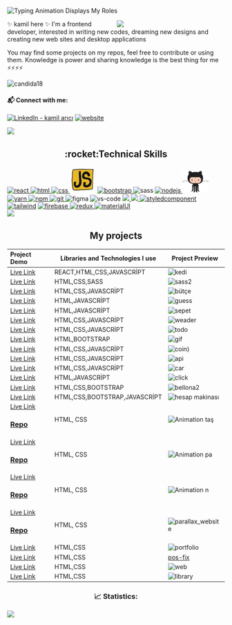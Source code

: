  ![Typing Animation Displays My Roles](https://readme-typing-svg.herokuapp.com?color=%2336BCF7&lines=Hello+I'm+kamil;Welcome+to+my+Github+profile;I'm+a+Frontend+Developer...;)


 <picture> <img align="right" src="https://github.com/7oSkaaa/7oSkaaa/blob/main/Images/Right_Side.gif?raw=true" width = 250px></picture>
 


✨ kamil here ✨ I'm a frontend developer, interested in writing new codes, dreaming new designs and creating new web sites and desktop applications 

You may find some projects on my repos, feel free to contribute or using them. Knowledge is power and sharing knowledge is the best thing for me ⚡⚡⚡⚡
<p align="left"> <img src="https://komarev.com/ghpvc/?username=kamilarici&label=Profile%20views&color=0e75b6&style=plastic" alt="candida18" /> </p>

#### 📬 Connect with me:

[![LinkedIn - kamil arıcı](https://img.shields.io/badge/LinkedIn-0077B5?style=for-the-badge&logo=linkedin&logoColor=white)](https://www.linkedin.com/in/kamil-ar%C4%B1c%C4%B1-890097277/)
[![website](https://img.shields.io/badge/gmail-f1f2f6.svg?&style=for-the-badge&logo=gmail&logoColor=red)](mailto:kamilarici5@gmail.com)


<img src="https://raw.githubusercontent.com/andreasbm/readme/master/assets/lines/colored.png">

<h2 align="center">:rocket:Technical Skills</h2>
<div>
     <a href="#" target="_blank"> <img src="https://cdn.icon-icons.com/icons2/2415/PNG/512/react_original_wordmark_logo_icon_146375.png" alt="react" width="60"/> </a> 
     <a href="#" target="_blank"> <img src="https://www.svgrepo.com/show/353884/html-5.svg" alt="html" height="60"/> </a> 
    <a href="#" target="_blank"> <img src="https://www.svgrepo.com/show/303263/css3-logo.svg" alt="css" height="60"/> </a>
    <img src="https://github.com/prowebdev119/prowebdev119/blob/main/git%20profile%20icons/javascript_aladdinGene.gif" width="60" alt="javascript" />
     <a href="#" target="_blank"> <img src="https://user-images.githubusercontent.com/25181517/183898054-b3d693d4-dafb-4808-a509-bab54cf5de34.png" alt="bootstrap" height="50"/> </a> 
    <img src="https://raw.githubusercontent.com/danielcranney/readme-generator/main/public/icons/skills/sass-colored.svg" width="50" alt="sass" />
    <a href="#" target="_blank"> <img src="https://user-images.githubusercontent.com/25181517/183568594-85e280a7-0d7e-4d1a-9028-c8c2209e073c.png" alt="nodejs" height="60"/> </a>
    <img src="https://github.com/prowebdev119/prowebdev119/blob/main/git%20profile%20icons/git_aladdinGene.gif" width="60" alt="git" />
    <a href="#" target="_blank"> <img src="https://user-images.githubusercontent.com/25181517/183049794-a3dfaddd-22ee-4ffe-b0b4-549ccd4879f9.png" alt="yarn" height="50"/> </a>
    <a href="#" target="_blank"> <img src="https://user-images.githubusercontent.com/25181517/121401671-49102800-c959-11eb-9f6f-74d49a5e1774.png" alt="npm" height="60"/> </a> 
     <a href="#" target="_blank"> <img src="https://www.vectorlogo.zone/logos/git-scm/git-scm-icon.svg" alt="git" height="50"/> </a> 
    <img src="https://raw.githubusercontent.com/danielcranney/readme-generator/main/public/icons/skills/figma-colored.svg" width="50" alt="figma" />
    <img src="https://user-images.githubusercontent.com/25181517/192108891-d86b6220-e232-423a-bf5f-90903e6887c3.png" alt="vs-code" height="50"/> </a>
     <a href="#" target="_blank"> <img src="https://www.svgrepo.com/show/354354/slack-icon.svg" height="50"/> </a>
    <a href="#" target="_blank"> <img src="https://user-images.githubusercontent.com/25181517/192109061-e138ca71-337c-4019-8d42-4792fdaa7128.png" height="50"/>  </a>
    <a href="#" target="_blank"><img src="https://styled-components.com/logo.png" width="60" alt="styledcomponent"    /  </a>
    <a href="#" target="_blank"> <img src="https://user-images.githubusercontent.com/25181517/202896760-337261ed-ee92-4979-84c4-d4b829c7355d.png" alt="tailwind" height="50"/></a> 
    <a href="#" target="_blank"> <img src="https://user-images.githubusercontent.com/25181517/189716855-2c69ca7a-5149-4647-936d-780610911353.png" alt="firebase" height="50"/> </a> 
     <a href="#" target="_blank"> <img src="https://user-images.githubusercontent.com/25181517/187896150-cc1dcb12-d490-445c-8e4d-1275cd2388d6.png" alt="redux" width="50"/> </a>
    <a href="#" target="_blank"> <img src="https://user-images.githubusercontent.com/25181517/189716630-fe6c084c-6c66-43af-aa49-64c8aea4a5c2.png" alt="materialUI" height="50"/> </a> 

     
  </div>  
  
<img src="https://raw.githubusercontent.com/andreasbm/readme/master/assets/lines/colored.png">

<h2 align="center"> My projects</h2>

Project Demo       |Libraries and Technologies I use     |Project Preview   
:-------------------------|-------------------------|-------------------------
[Live Link](https://github.com/kamilarici/tw8-2-react-comp)| REACT,HTML,CSS,JAVASCRİPT |![kedi](https://github.com/kamilarici/tw8-2-react-comp/assets/129012602/00a815d6-07f1-4026-8ebb-565d13fca4f9)
[Live Link](https://kamilarici.github.io/sass-2-proje/)| HTML,CSS,SASS | ![sass2](https://github.com/kamilarici/sass-2-proje/assets/129012602/7175b82d-6c97-4ee2-acff-0737bc0ce221)
[Live Link](https://kamilarici.github.io/gider-uyg/)| HTML,CSS,JAVASCRİPT | ![bütçe](https://github.com/kamilarici/gider-uyg/assets/129012602/2a0be83a-a944-4574-b34b-a7c0bcea2138)
[Live Link](https://kamilarici.github.io/tw5-2/)| HTML,JAVASCRİPT | ![guess](https://github.com/kamilarici/tw5-2/assets/129012602/ad99c658-c09e-439d-9f2d-864ce85faeff)
[Live Link](https://kamilarici.github.io/sepet-uygulamas-/)| HTML,JAVASCRİPT | ![sepet](https://github.com/kamilarici/sepet-uygulamas-/assets/129012602/0c2a3b3f-ed53-4ab1-8b09-b69a36004587)
[Live Link](https://kamilarici.github.io/weader/)| HTML,CSS,JAVASCRİPT | ![weader](https://github.com/kamilarici/weader/assets/129012602/458d8266-12b9-4d8e-af8c-31a1ce9512fd)
[Live Link](https://kamilarici.github.io/to-do/)| HTML,CSS,JAVASCRİPT | ![todo](https://github.com/kamilarici/to-do/assets/129012602/bf30bbff-4c5d-4d66-af61-ecadabab5f7f)
[Live Link](https://kamilarici.github.io/bootstrap-3/)| HTML,BOOTSTRAP |![gif](https://github.com/kamilarici/bootstrap-3/assets/129012602/29a0143e-f3c5-45db-987e-6f32c77dfb98)
[Live Link](https://kamilarici.github.io/coin/)| HTML,CSS,JAVASCRİPT |![coin](https://github.com/kamilarici/coin/assets/129012602/6a35156d-f499-47eb-8750-26ac2aae477d))
[Live Link](https://kamilarici.github.io/api/)| HTML,CSS,JAVASCRİPT |![api](https://github.com/kamilarici/api/assets/129012602/7d46a227-75f9-4e48-b3e7-f83b22df33d1)
[Live Link](https://kamilarici.github.io/searchapp-fech-api/)| HTML,CSS,JAVASCRİPT | ![car](https://github.com/kamilarici/searchapp-fech-api/assets/129012602/461f82f3-9918-48d5-99a9-4ad8b7e2bd0f)
[Live Link](https://kamilarici.github.io/js-event/)| HTML,JAVASCRİPT | ![click](https://github.com/kamilarici/js-event/assets/129012602/bb60489e-b8b8-4119-8b8b-d716c7a66c3b)
[Live Link](https://kamilarici.github.io/proje-bellona/)| HTML,CSS,BOOTSTRAP | ![bellona2](https://github.com/kamilarici/proje-bellona/assets/129012602/cabc968e-130f-4c5c-a1ab-1addedbfb8d6)
[Live Link](https://github.com/kamilarici/tw7-1-calculater-etkin)| HTML,CSS,BOOTSTRAP,JAVASCRİPT | ![hesap makinası](https://github.com/kamilarici/tw7-1/assets/129012602/d4acdbdf-9143-4b9e-989e-6202025d9d16)
[Live Link](https://kamilarici.github.io/google/)<h3>[Repo](https://kamilarici.github.io/google/)</h3> | HTML, CSS |![Animation taş](https://user-images.githubusercontent.com/118935193/213815321-09feac7b-80c9-4da1-b709-12079f7a22c4.gif)
[Live Link](https://kamilarici.github.io/teamwork-uygulama1/)<h3>[Repo]( https://kamilarici.github.io/teamwork-uygulama1/)</h3> | HTML, CSS | ![Animation pa](https://user-images.githubusercontent.com/118935193/216319104-ea60391d-fba6-46bc-a99c-f6237f9887b3.gif)
[Live Link](https://kamilarici.github.io/netflix-form/)<h3>[Repo](https://kamilarici.github.io/netflix-form/)</h3> | HTML, CSS |  ![Animation n](https://user-images.githubusercontent.com/118935193/214693643-913d0f24-aa23-4df5-9ddf-3e8faf4353e3.gif)
[Live Link](https://kamilarici.github.io/tw-2/) <h3>[Repo](https://kamilarici.github.io/tw-2/)</h3> | HTML, CSS |![parallax_website](https://github.com/DurmusFurkanOzkan/Parallax_Website/blob/master/parallax_project_gif.gif)
[Live Link](https://kamilarici.github.io/cw-assignment1/)| HTML,CSS | ![portfolio](https://github.com/kamilarici/cw-assignment1/assets/129012602/ed2f26a2-5e14-436f-9bf5-dfbc7f194332)
[Live Link](https://kamilarici.github.io/pos-fix1/)| HTML,CSS | [pos-fix](https://kamilarici.github.io/pos-fix1/)
[Live Link](https://kamilarici.github.io/tw3-20-05/)| HTML,CSS |![web](https://github.com/kamilarici/tw3-20-05/assets/129012602/bd30afe6-8024-4992-bcc4-73e6b4f32cdb)
[Live Link](https://kamilarici.github.io/tw3-20-05/)| HTML,CSS |![library](https://github.com/kamilarici/google-library-styled-comp./assets/129012602/2f19a5f8-f74c-4d68-b07b-07b46bf91c8d)

<h3 align="center">📈 Statistics:</h3>
<img src="https://raw.githubusercontent.com/andreasbm/readme/master/assets/lines/colored.png">
<div  align="center">
<br/>

<img
     src="https://github-readme-stats.vercel.app/api?username=kamilarici&theme=blue-green"
     alt=""
     /> </br></br></br>
<img
     src="https://github-readme-stats.vercel.app/api/top-langs/?username=kamilarici&theme=blue-green"
     alt=""
     /> <br/>
</div>
